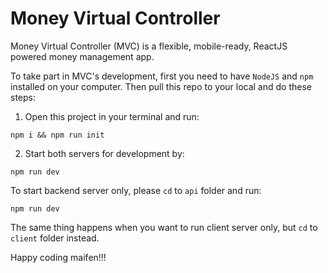 # Money Virtual Controller
Money Virtual Controller (MVC) is a flexible, mobile-ready, ReactJS powered money management app.

To take part in MVC's development, first you need to have `NodeJS` and `npm` installed on your computer. 
Then pull this repo to your local and do these steps:
<br>
1. Open this project in your terminal and run:
```
npm i && npm run init
```
2. Start both servers for development by:
```
npm run dev
```
To start backend server only, please `cd` to `api` folder and run:
```
npm run dev
```
The same thing happens when you want to run client server only, but `cd` to `client` folder instead.

Happy coding maifen!!!
